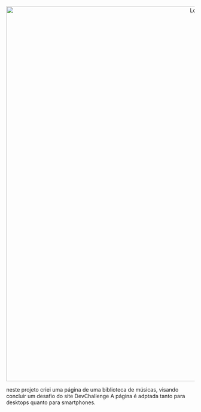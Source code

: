 <br />
<p align="center">
    <img src="https://imgur.com/ipLHFFb.gif" alt="Logo" width="1000">

neste projeto criei uma página de uma biblioteca de músicas, visando concluir um desafio do site DevChallenge
A página é adptada tanto para desktops quanto para smartphones.
